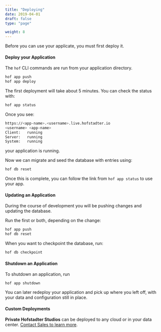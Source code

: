 ```yaml
---
title: "Deploying"
date: 2019-04-01
draft: false
type: "page"

weight: 8
---
```



Before you can use your applicate,
you must first deploy it.

#### Deploy your Application

The `hof` CLI commands are run from your application directory.

```sh
hof app push
hof app deploy
```

The first deployment will take about 5 minutes.
You can check the status with:

```sh
hof app status
```

Once you see:

```sh
https://<app-name>.<username>.live.hofstadter.io
<username> <app-name>
Client:   running
Server:   running
System:   running
```

your application is running.

Now we can migrate and seed the database with entries using:

```sh
hof db reset
```

Once this is complete,
you can follow the link
from `hof app status`
to use your app.

#### Updating an Application

During the course of development
you will be pushing changes
and updating the database.

Run the first or both, depending on the change:

```sh
hof app push
hof db reset
```

When you want to checkpoint the database, run:

```sh
hof db checkpoint
```


#### Shutdown an Application

To shutdown an application, run

```
hof app shutdown
```

You can later redeploy your application
and pick up where you left off,
with your data and configuration still in place.


#### Custom Deployments

__Private Hofstadter Studios__ can be deployed to any cloud or in your data center.
[Contact Sales to learn more](https://hofstadter.io/contact/).


